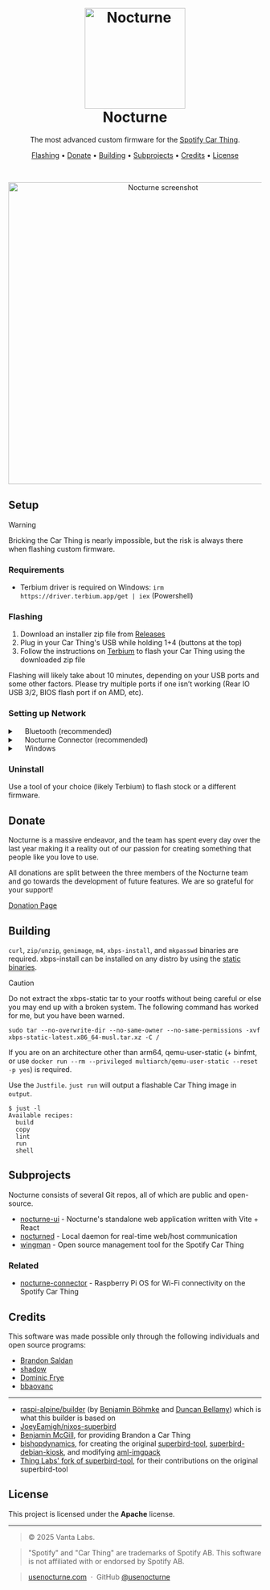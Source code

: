 <h1 align="center">
  <br>
  <img src="https://usenocturne.com/images/logo.png" alt="Nocturne" width="200">
  <br>
  Nocturne
  <br>
</h1>

<p align="center">The most advanced custom firmware for the <a href="https://carthing.spotify.com" target="_blank">Spotify Car Thing</a>.</p>

<p align="center">
  <a href="#flashing">Flashing</a> •
  <a href="#donate">Donate</a> •
  <a href="#building">Building</a> •
  <a href="#subprojects">Subprojects</a> •
  <a href="#credits">Credits</a> •
  <a href="#license">License</a>
</p>

<br>

<p align="center"><img width=600 src="https://usenocturne.com/images/nocturne.png" alt="Nocturne screenshot"></p>

## Setup

> [!WARNING]
> Bricking the Car Thing is nearly impossible, but the risk is always there when flashing custom firmware.

### Requirements

- Terbium driver is required on Windows: `irm https://driver.terbium.app/get | iex` (Powershell)

### Flashing

1. Download an installer zip file from [Releases](https://github.com/usenocturne/nocturne/releases)
2. Plug in your Car Thing's USB while holding 1+4 (buttons at the top)
3. Follow the instructions on [Terbium](https://terbium.app) to flash your Car Thing using the downloaded zip file

Flashing will likely take about 10 minutes, depending on your USB ports and some other factors. Please try multiple ports if one isn’t working (Rear IO USB 3/2, BIOS flash port if on AMD, etc).

### Setting up Network

<details>
<summary><img src="https://github.com/user-attachments/assets/ae4fcc48-5f86-4ea6-90b2-29bf938a2de0" height="14" style="vertical-align: middle;"> Bluetooth (recommended)</summary>

Since Nocturne 3.0.0, Bluetooth via tethering is supported. Your phone plan must support hotspot. 

1. While on the Connection Lost screen, connect to `Nocturne (XXXX)` from your phone (XXXX being the last 4 characters of your Car Thing's serial number).
2. Enable Bluetooth tethering on your phone:
   * iOS: Turn on Personal Hotspot
   * Android: Turn on hotspot and/or Bluetooth tethering

**Tip:** Make sure your Car Thing is not connected to a computer, as this conflicts with Bluetooth.
</details>

<details>
<summary><img src="https://usenocturne.com/favicon.ico" height="14" style="vertical-align: middle;"> Nocturne Connector (recommended)</summary>

Nocturne Connector requires a Raspberry Pi, but adds Wi-Fi support to your Car Thing while it's connected to the Pi.

See more on the [Nocturne Connector GitHub](https://github.com/usenocturne/nocturne-connector).
</details>

<details>
<summary><img src="https://upload.wikimedia.org/wikipedia/commons/8/87/Windows_logo_-_2021.svg" height="14" style="vertical-align: middle;"> Windows</summary>

The Car Thing running Nocturne presents itself as a virtual network adapter. With some configuration, you can share your internet connection to the Car Thing via USB tethering.

**Windows 10/11 Pro or Enterprise is required**. If you are on Home, you may configure the adapter manually via the Network and Sharing Center GUI.

1. Connect the Car Thing to your PC.
2. Run the following commands in an elevated PowerShell terminal:

```powershell
$ctNic = (Get-NetAdapter -InterfaceDescription "*NDIS*")

$ctNic | Set-NetIPAddress -IPAddress 172.16.42.1 -PrefixLength 24

New-NetNat -Name "CarThing" -InternalIPInterfaceAddressPrefix 172.16.42.0/24
```

**Tip:** If you get an error akin to a duplicate name being in use, you may need to identify conflicts on your system with `Get-VMSwitch`. If you do not have that command installed, you will need to install the Hyper-V optional Windows feature, following a reboot, with: `Get-WindowsOptionalFeature -Online | Where-Object FeatureName -like '*Hyper-V*'`.
</details>

### Uninstall

Use a tool of your choice (likely Terbium) to flash stock or a different firmware.

## Donate

Nocturne is a massive endeavor, and the team has spent every day over the last year making it a reality out of our passion for creating something that people like you love to use.

All donations are split between the three members of the Nocturne team and go towards the development of future features. We are so grateful for your support!

[Donation Page](https://usenocturne.com/donate)

## Building

`curl`, `zip/unzip`, `genimage`, `m4`, `xbps-install`, and `mkpasswd` binaries are required. xbps-install can be installed on any distro by using the [static binaries](https://docs.voidlinux.org/xbps/troubleshooting/static.html).

> [!CAUTION]
> Do not extract the xbps-static tar to your rootfs without being careful or else you may end up with a broken system. The following command has worked for me, but you have been warned.
>
> `sudo tar --no-overwrite-dir --no-same-owner --no-same-permissions -xvf xbps-static-latest.x86_64-musl.tar.xz -C /` 

If you are on an architecture other than arm64, qemu-user-static (+ binfmt, or use `docker run --rm --privileged multiarch/qemu-user-static --reset -p yes`) is required.

Use the `Justfile`. `just run` will output a flashable Car Thing image in `output`.

```
$ just -l
Available recipes:
  build
  copy
  lint
  run
  shell
```

## Subprojects

Nocturne consists of several Git repos, all of which are public and open-source.

- [nocturne-ui](https://github.com/usenocturne/nocturne-ui) - Nocturne's standalone web application written with Vite + React
- [nocturned](https://github.com/usenocturne/nocturned) - Local daemon for real-time web/host communication
- [wingman](https://github.com/usenocturne/wingman) - Open source management tool for the Spotify Car Thing

### Related

- [nocturne-connector](https://github.com/usenocturne/nocturne-connector) - Raspberry Pi OS for Wi-Fi connectivity on the Spotify Car Thing

## Credits

This software was made possible only through the following individuals and open source programs:

- [Brandon Saldan](https://github.com/brandonsaldan)
- [shadow](https://github.com/68p)
- [Dominic Frye](https://github.com/itsnebulalol)
- [bbaovanc](https://github.com/bbaovanc)

<hr>

- [raspi-alpine/builder](https://gitlab.com/raspi-alpine/builder) (by [Benjamin Böhmke](https://gitlab.com/bboehmke) and [Duncan Bellamy](https://gitlab.com/a16bitsysop)) which is what this builder is based on
- [JoeyEamigh/nixos-superbird](https://github.com/JoeyEamigh/nixos-superbird)
- [Benjamin McGill](https://www.linkedin.com/in/benjamin-mcgill/), for providing Brandon a Car Thing
- [bishopdynamics](https://github.com/bishopdynamics), for creating the original [superbird-tool](https://github.com/bishopdynamics/superbird-tool), [superbird-debian-kiosk](https://github.com/bishopdynamics/superbird-debian-kiosk), and modifying [aml-imgpack](https://github.com/bishopdynamics/aml-imgpack)
- [Thing Labs' fork of superbird-tool](https://github.com/thinglabsoss/superbird-tool), for their contributions on the original superbird-tool

## License

This project is licensed under the **Apache** license.

---

> © 2025 Vanta Labs.

> "Spotify" and "Car Thing" are trademarks of Spotify AB. This software is not affiliated with or endorsed by Spotify AB.

> [usenocturne.com](https://usenocturne.com) &nbsp;&middot;&nbsp;
> GitHub [@usenocturne](https://github.com/usenocturne)
